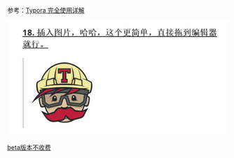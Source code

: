 参考：[Typora 完全使用详解](https://sspai.com/post/54912)



![image-20210907115444760](https://raw.githubusercontent.com/meiSThub/BlogImage/master/2020/image-20210907115444760.png)

[beta版本不收费](https://typora.io/releases/all)
